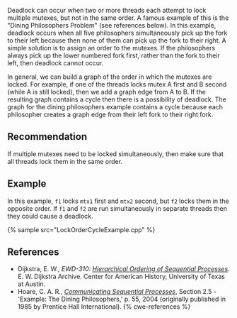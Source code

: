 Deadlock can occur when two or more threads each attempt to lock multiple mutexes, but not in the same order. A famous example of this is the "Dining Philosophers Problem" (see references below). In this example, deadlock occurs when all five philosophers simultaneously pick up the fork to their left because then none of them can pick up the fork to their right. A simple solution is to assign an order to the mutexes. If the philosophers always pick up the lower numbered fork first, rather than the fork to their left, then deadlock cannot occur.

In general, we can build a graph of the order in which the mutexes are locked. For example, if one of the threads locks mutex A first and B second (while A is still locked), then we add a graph edge from A to B. If the resulting graph contains a cycle then there is a possibility of deadlock. The graph for the dining philosophers example contains a cycle because each philosopher creates a graph edge from their left fork to their right fork.


## Recommendation
If multiple mutexes need to be locked simultaneously, then make sure that all threads lock them in the same order.


## Example
In this example, `f1` locks `mtx1` first and `mtx2` second, but `f2` locks them in the opposite order. If `f1` and `f2` are run simultaneously in separate threads then they could cause a deadlock.

{% sample src="LockOrderCycleExample.cpp" %}

## References
* Dijkstra, E. W., *EWD-310: [Hierarchical Ordering of Sequential Processes](http://www.cs.utexas.edu/users/EWD/ewd03xx/EWD310.PDF)*. E. W. Dijkstra Archive. Center for American History, University of Texas at Austin.
* Hoare, C. A. R., *[Communicating Sequential Processes](http://www.usingcsp.com/cspbook.pdf)*, Section 2.5 - 'Example: The Dining Philosophers,' p. 55, 2004 (originally published in 1985 by Prentice Hall International).
{% cwe-references %}
